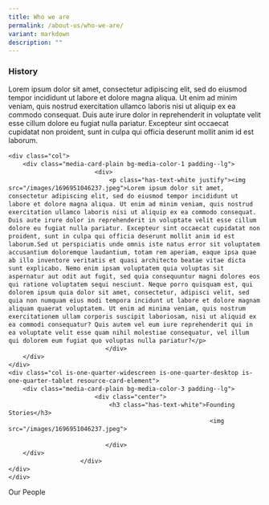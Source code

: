 ```yaml
---
title: Who we are
permalink: /about-us/who-we-are/
variant: markdown
description: ""
---
```

<div class="container justify-content-center">
	<div class="row is-multiline">
	<div class="col is-one-quarter-widescreen is-one-quarter-desktop is-one-quarter-tablet resource-card-element">
		<div class="media-card-plain bg-media-color-3 padding--lg">
                            <div class="center">
                                <h3 class="has-text-white">History</h3>
                               </div>
		</div>
                        </div>
	<div class="col">
		<div class="media-card-plain bg-media-color-1 padding--lg">
                            <div>
                                <p class="has-text-white justify">Lorem ipsum dolor sit amet, consectetur adipiscing elit, sed do eiusmod tempor incididunt ut labore et dolore magna aliqua. Ut enim ad minim veniam, quis nostrud exercitation ullamco laboris nisi ut aliquip ex ea commodo consequat. Duis aute irure dolor in reprehenderit in voluptate velit esse cillum dolore eu fugiat nulla pariatur. Excepteur sint occaecat cupidatat non proident, sunt in culpa qui officia deserunt mollit anim id est laborum.</p>
                               </div>
		</div>
                        </div>
	</div>
<div class="row is-multiline">
	
	<div class="col">
		<div class="media-card-plain bg-media-color-1 padding--lg">
                            <div>
                                <p class="has-text-white justify"><img src="/images/1696951046237.jpeg">Lorem ipsum dolor sit amet, consectetur adipiscing elit, sed do eiusmod tempor incididunt ut labore et dolore magna aliqua. Ut enim ad minim veniam, quis nostrud exercitation ullamco laboris nisi ut aliquip ex ea commodo consequat. Duis aute irure dolor in reprehenderit in voluptate velit esse cillum dolore eu fugiat nulla pariatur. Excepteur sint occaecat cupidatat non proident, sunt in culpa qui officia deserunt mollit anim id est laborum.Sed ut perspiciatis unde omnis iste natus error sit voluptatem accusantium doloremque laudantium, totam rem aperiam, eaque ipsa quae ab illo inventore veritatis et quasi architecto beatae vitae dicta sunt explicabo. Nemo enim ipsam voluptatem quia voluptas sit aspernatur aut odit aut fugit, sed quia consequuntur magni dolores eos qui ratione voluptatem sequi nesciunt. Neque porro quisquam est, qui dolorem ipsum quia dolor sit amet, consectetur, adipisci velit, sed quia non numquam eius modi tempora incidunt ut labore et dolore magnam aliquam quaerat voluptatem. Ut enim ad minima veniam, quis nostrum exercitationem ullam corporis suscipit laboriosam, nisi ut aliquid ex ea commodi consequatur? Quis autem vel eum iure reprehenderit qui in ea voluptate velit esse quam nihil molestiae consequatur, vel illum qui dolorem eum fugiat quo voluptas nulla pariatur?</p>
                               </div>
		</div>
	</div>
	<div class="col is-one-quarter-widescreen is-one-quarter-desktop is-one-quarter-tablet resource-card-element">
		<div class="media-card-plain bg-media-color-3 padding--lg">
                            <div class="center">
                                <h3 class="has-text-white">Founding Stories</h3>
															<img src="/images/1696951046237.jpeg">

                               </div>
		</div>
                        </div>
	</div>
	</div>

<div class="container margin--top--lg">
<section class="bp-section is-paddingless" id="key-highlights">
  <div class="bp-container">
    <div class="row has-text-centered"><div class="key-highlights-text"><p class="has-text-weight-semibold has-text-white key-highlight-title is-uppercase padding--top--xs has-text-centered">Our People</p></div></div>
  </div>
</section>
	</div>
